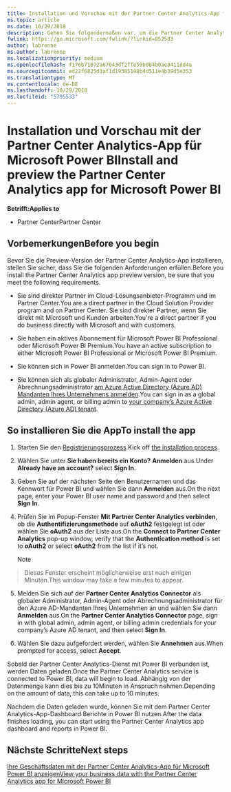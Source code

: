 ```yaml
---
title: Installation und Vorschau mit der Partner Center Analytics-App für Microsoft Power BI | Partner Center
ms.topic: article
ms.date: 10/29/2018
description: Gehen Sie folgendermaßen vor, um die Partner Center Analytics-App für Power BI anzusehen (für direkte Partner im CSP).
fwlink: https://go.microsoft.com/fwlink/?linkid=852583
author: labrenne
ms.author: labrenne
ms.localizationpriority: medium
ms.openlocfilehash: f176b71072a67043df2ffe59b004b0ae8411dd4a
ms.sourcegitcommit: ed22f6825d3af1d19385198b4d511e4b39d5e353
ms.translationtype: MT
ms.contentlocale: de-DE
ms.lasthandoff: 10/29/2018
ms.locfileid: "5795533"
---
```

# <a name="install-and-preview-the-partner-center-analytics-app-for-microsoft-power-bi"></a><span data-ttu-id="f0d19-103">Installation und Vorschau mit der Partner Center Analytics-App für Microsoft Power BI</span><span class="sxs-lookup"><span data-stu-id="f0d19-103">Install and preview the Partner Center Analytics app for Microsoft Power BI</span></span>

**<span data-ttu-id="f0d19-104">Betrifft:</span><span class="sxs-lookup"><span data-stu-id="f0d19-104">Applies to</span></span>**

-   <span data-ttu-id="f0d19-105">Partner Center</span><span class="sxs-lookup"><span data-stu-id="f0d19-105">Partner Center</span></span>

## <a name="before-you-begin"></a><span data-ttu-id="f0d19-106">Vorbemerkungen</span><span class="sxs-lookup"><span data-stu-id="f0d19-106">Before you begin</span></span>

<span data-ttu-id="f0d19-107">Bevor Sie die Preview-Version der Partner Center Analytics-App installieren, stellen Sie sicher, dass Sie die folgenden Anforderungen erfüllen.</span><span class="sxs-lookup"><span data-stu-id="f0d19-107">Before you install the Partner Center Analytics app preview version, be sure that you meet the following requirements.</span></span>

-   <span data-ttu-id="f0d19-108">Sie sind direkter Partner im Cloud-Lösungsanbieter-Programm und im Partner Center.</span><span class="sxs-lookup"><span data-stu-id="f0d19-108">You are a direct partner in the Cloud Solution Provider program and on Partner Center.</span></span> <span data-ttu-id="f0d19-109">Sie sind direkter Partner, wenn Sie direkt mit Microsoft und Kunden arbeiten.</span><span class="sxs-lookup"><span data-stu-id="f0d19-109">You're a direct partner if you do business directly with Microsoft and with customers.</span></span>

-   <span data-ttu-id="f0d19-110">Sie haben ein aktives Abonnement für Microsoft Power BI Professional oder Microsoft Power BI Premium.</span><span class="sxs-lookup"><span data-stu-id="f0d19-110">You have an active subscription to either Microsoft Power BI Professional or Microsoft Power BI Premium.</span></span>

-   <span data-ttu-id="f0d19-111">Sie können sich in Power BI anmelden.</span><span class="sxs-lookup"><span data-stu-id="f0d19-111">You can sign in to Power BI.</span></span>

-   <span data-ttu-id="f0d19-112">Sie können sich als globaler Administrator, Admin-Agent oder Abrechnungsadministrator [am Azure Active Directory (Azure AD) Mandanten Ihres Unternehmens anmelden](azure-active-directory-tenants-and-partner-center.md).</span><span class="sxs-lookup"><span data-stu-id="f0d19-112">You can sign in as a global admin, admin agent, or billing admin to [your company’s Azure Active Directory (Azure AD) tenant](azure-active-directory-tenants-and-partner-center.md).</span></span>

## <a name="to-install-the-app"></a><span data-ttu-id="f0d19-113">So installieren Sie die App</span><span class="sxs-lookup"><span data-stu-id="f0d19-113">To install the app</span></span>

1. <span data-ttu-id="f0d19-114">Starten Sie den [Registrierungsprozess](https://app.powerbi.com/getdata/services/partneranalytics?cpcode=PartnerCenterAnalytics&getDataForceConnect=true&alwaysPromptForContentProviderCreds=true).</span><span class="sxs-lookup"><span data-stu-id="f0d19-114">Kick off [the installation process](https://app.powerbi.com/getdata/services/partneranalytics?cpcode=PartnerCenterAnalytics&getDataForceConnect=true&alwaysPromptForContentProviderCreds=true).</span></span>

2. <span data-ttu-id="f0d19-115">Wählen Sie unter **Sie haben bereits ein Konto?** **Anmelden** aus.</span><span class="sxs-lookup"><span data-stu-id="f0d19-115">Under **Already have an account?** select **Sign In**.</span></span> 

3.  <span data-ttu-id="f0d19-116">Geben Sie auf der nächsten Seite den Benutzernamen und das Kennwort für Power BI und wählen Sie dann **Anmelden** aus.</span><span class="sxs-lookup"><span data-stu-id="f0d19-116">On the next page, enter your Power BI user name and password and then select **Sign In**.</span></span> 

4.  <span data-ttu-id="f0d19-117">Prüfen Sie im Popup-Fenster **Mit Partner Center Analytics verbinden**, ob die **Authentifizierungsmethode** auf **oAuth2** festgelegt ist oder wählen Sie **oAuth2** aus der Liste aus.</span><span class="sxs-lookup"><span data-stu-id="f0d19-117">On the **Connect to Partner Center Analytics** pop-up window, verify that the **Authentication method** is set to **oAuth2** or select **oAuth2** from the list if it’s not.</span></span> 

    > [!NOTE]  
>  <span data-ttu-id="f0d19-118">Dieses Fenster erscheint möglicherweise erst nach einigen Minuten.</span><span class="sxs-lookup"><span data-stu-id="f0d19-118">This window may take a few minutes to appear.</span></span>

5.  <span data-ttu-id="f0d19-119">Melden Sie sich auf der **Partner Center Analytics Connector** als globaler Administrator, Admin-Agent oder Abrechnungsadministrator für den Azure AD-Mandanten Ihres Unternehmen an und wählen Sie dann **Anmelden** aus.</span><span class="sxs-lookup"><span data-stu-id="f0d19-119">On the **Partner Center Analytics Connector** page, sign in with global admin, admin agent, or billing admin credentials for your company’s Azure AD tenant, and then select **Sign In**.</span></span>
 
6.  <span data-ttu-id="f0d19-120">Wählen Sie dazu aufgefordert werden, wählen Sie **Annehmen** aus.</span><span class="sxs-lookup"><span data-stu-id="f0d19-120">When prompted for access, select **Accept**.</span></span> 

<span data-ttu-id="f0d19-121">Sobald der Partner Center Analytics-Dienst mit Power BI verbunden ist, werden Daten geladen.</span><span class="sxs-lookup"><span data-stu-id="f0d19-121">Once the Partner Center Analytics service is connected to Power BI, data will begin to load.</span></span> <span data-ttu-id="f0d19-122">Abhängig von der Datenmenge kann dies bis zu 10Minuten in Anspruch nehmen.</span><span class="sxs-lookup"><span data-stu-id="f0d19-122">Depending on the amount of data, this can take up to 10 minutes.</span></span> 

<span data-ttu-id="f0d19-123">Nachdem die Daten geladen wurde, können Sie mit dem Partner Center Analytics-App-Dashboard Berichte in Power BI nutzen.</span><span class="sxs-lookup"><span data-stu-id="f0d19-123">After the data finishes loading, you can start using the Partner Center Analytics app dashboard and reports in Power BI.</span></span>

## <a name="next-steps"></a><span data-ttu-id="f0d19-124">Nächste Schritte</span><span class="sxs-lookup"><span data-stu-id="f0d19-124">Next steps</span></span>

[<span data-ttu-id="f0d19-125">Ihre Geschäftsdaten mit der Partner Center Analytics-App für Microsoft Power BI anzeigen</span><span class="sxs-lookup"><span data-stu-id="f0d19-125">View your business data with the Partner Center Analytics app for Microsoft Power BI</span></span>](power-bi-app-for-direct-partners-use.md)
